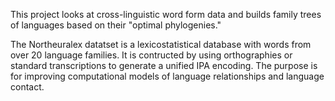 This project looks at cross-linguistic word form data and builds family trees of languages based on their "optimal phylogenies." 

The Northeuralex datatset is a lexicostatistical database with words from over 20 language families. It is contructed by using orthographies or standard transcriptions to generate a unified IPA encoding. The purpose is for improving computational models of language relationships and language contact.
